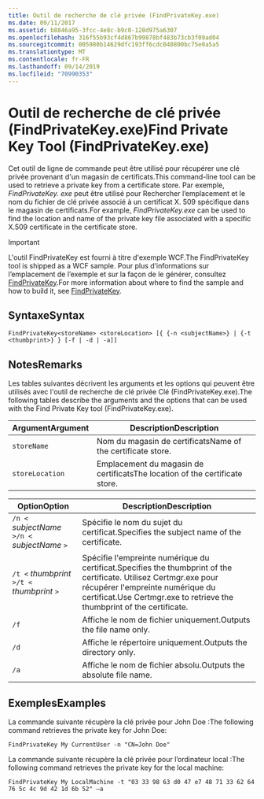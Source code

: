 ```yaml
---
title: Outil de recherche de clé privée (FindPrivateKey.exe)
ms.date: 09/11/2017
ms.assetid: b8846a95-3fcc-4e8c-b9c0-128d975a6307
ms.openlocfilehash: 316f55b93cf4d867b99878bf483b73cb3f09ad04
ms.sourcegitcommit: 005980b14629dfc193ff6cdc040800bc75e0a5a5
ms.translationtype: MT
ms.contentlocale: fr-FR
ms.lasthandoff: 09/14/2019
ms.locfileid: "70990353"
---
```

# <a name="find-private-key-tool-findprivatekeyexe"></a><span data-ttu-id="906de-102">Outil de recherche de clé privée (FindPrivateKey.exe)</span><span class="sxs-lookup"><span data-stu-id="906de-102">Find Private Key Tool (FindPrivateKey.exe)</span></span>

<span data-ttu-id="906de-103">Cet outil de ligne de commande peut être utilisé pour récupérer une clé privée provenant d'un magasin de certificats.</span><span class="sxs-lookup"><span data-stu-id="906de-103">This command-line tool can be used to retrieve a private key from a certificate store.</span></span> <span data-ttu-id="906de-104">Par exemple, *FindPrivateKey. exe* peut être utilisé pour Rechercher l’emplacement et le nom du fichier de clé privée associé à un certificat X. 509 spécifique dans le magasin de certificats.</span><span class="sxs-lookup"><span data-stu-id="906de-104">For example, *FindPrivateKey.exe* can be used to find the location and name of the private key file associated with a specific X.509 certificate in the certificate store.</span></span>

> [!IMPORTANT]
> <span data-ttu-id="906de-105">L'outil FindPrivateKey est fourni à titre d'exemple WCF.</span><span class="sxs-lookup"><span data-stu-id="906de-105">The FindPrivateKey tool is shipped as a WCF sample.</span></span> <span data-ttu-id="906de-106">Pour plus d’informations sur l’emplacement de l’exemple et sur la façon de le générer, consultez [FindPrivateKey](./samples/findprivatekey.md).</span><span class="sxs-lookup"><span data-stu-id="906de-106">For more information about where to find the sample and how to build it, see [FindPrivateKey](./samples/findprivatekey.md).</span></span>

## <a name="syntax"></a><span data-ttu-id="906de-107">Syntaxe</span><span class="sxs-lookup"><span data-stu-id="906de-107">Syntax</span></span>

```console
FindPrivateKey<storeName> <storeLocation> [{ {-n <subjectName>} | {-t <thumbprint>} } [-f | -d | -a]]
```

## <a name="remarks"></a><span data-ttu-id="906de-108">Notes</span><span class="sxs-lookup"><span data-stu-id="906de-108">Remarks</span></span>

<span data-ttu-id="906de-109">Les tables suivantes décrivent les arguments et les options qui peuvent être utilisés avec l'outil de recherche de clé privée Clé (FindPrivateKey.exe).</span><span class="sxs-lookup"><span data-stu-id="906de-109">The following tables describe the arguments and the options that can be used with the Find Private Key tool (FindPrivateKey.exe).</span></span>

|<span data-ttu-id="906de-110">Argument</span><span class="sxs-lookup"><span data-stu-id="906de-110">Argument</span></span>|<span data-ttu-id="906de-111">Description</span><span class="sxs-lookup"><span data-stu-id="906de-111">Description</span></span>|
|--------------|-----------------|
|`storeName`|<span data-ttu-id="906de-112">Nom du magasin de certificats</span><span class="sxs-lookup"><span data-stu-id="906de-112">Name of the certificate store.</span></span>|
|`storeLocation`|<span data-ttu-id="906de-113">Emplacement du magasin de certificats</span><span class="sxs-lookup"><span data-stu-id="906de-113">The location of the certificate store.</span></span>|

|<span data-ttu-id="906de-114">Option</span><span class="sxs-lookup"><span data-stu-id="906de-114">Option</span></span>|<span data-ttu-id="906de-115">Description</span><span class="sxs-lookup"><span data-stu-id="906de-115">Description</span></span>|
|------------|-----------------|
|<span data-ttu-id="906de-116">`/n <` *subjectName* `>`</span><span class="sxs-lookup"><span data-stu-id="906de-116">`/n <` *subjectName* `>`</span></span>|<span data-ttu-id="906de-117">Spécifie le nom du sujet du certificat.</span><span class="sxs-lookup"><span data-stu-id="906de-117">Specifies the subject name of the certificate.</span></span>|
|<span data-ttu-id="906de-118">`/t <` *thumbprint* `>`</span><span class="sxs-lookup"><span data-stu-id="906de-118">`/t <` *thumbprint* `>`</span></span>|<span data-ttu-id="906de-119">Spécifie l'empreinte numérique du certificat.</span><span class="sxs-lookup"><span data-stu-id="906de-119">Specifies the thumbprint of the certificate.</span></span> <span data-ttu-id="906de-120">Utilisez Certmgr.exe pour récupérer l'empreinte numérique du certificat.</span><span class="sxs-lookup"><span data-stu-id="906de-120">Use Certmgr.exe to retrieve the thumbprint of the certificate.</span></span>|
|`/f`|<span data-ttu-id="906de-121">Affiche le nom de fichier uniquement.</span><span class="sxs-lookup"><span data-stu-id="906de-121">Outputs the file name only.</span></span>|
|`/d`|<span data-ttu-id="906de-122">Affiche le répertoire uniquement.</span><span class="sxs-lookup"><span data-stu-id="906de-122">Outputs the directory only.</span></span>|
|`/a`|<span data-ttu-id="906de-123">Affiche le nom de fichier absolu.</span><span class="sxs-lookup"><span data-stu-id="906de-123">Outputs the absolute file name.</span></span>|

## <a name="examples"></a><span data-ttu-id="906de-124">Exemples</span><span class="sxs-lookup"><span data-stu-id="906de-124">Examples</span></span>

<span data-ttu-id="906de-125">La commande suivante récupère la clé privée pour John Doe :</span><span class="sxs-lookup"><span data-stu-id="906de-125">The following command retrieves the private key for John Doe:</span></span>

```console
FindPrivateKey My CurrentUser -n "CN=John Doe"
```

<span data-ttu-id="906de-126">La commande suivante récupère la clé privée pour l’ordinateur local :</span><span class="sxs-lookup"><span data-stu-id="906de-126">The following command retrieves the private key for the local machine:</span></span>

```console
FindPrivateKey My LocalMachine -t "03 33 98 63 d0 47 e7 48 71 33 62 64 76 5c 4c 9d 42 1d 6b 52" –a
```
